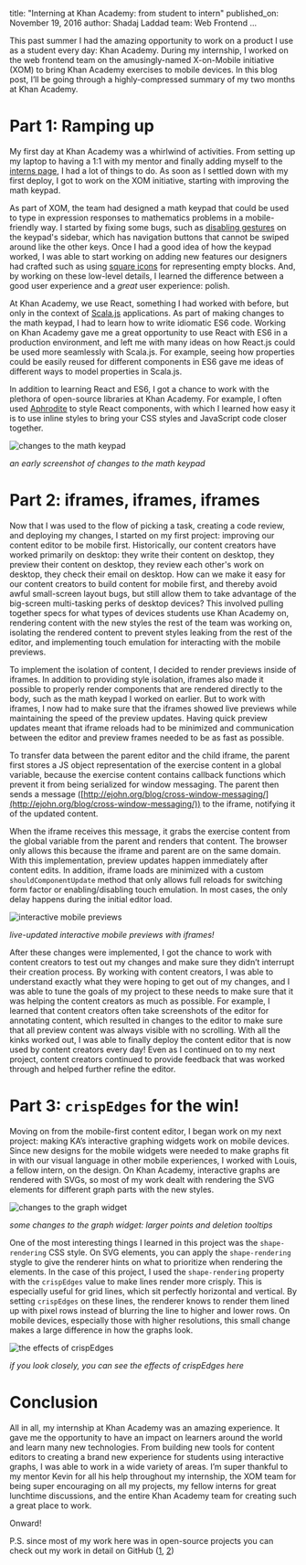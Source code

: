 title: "Interning at Khan Academy: from student to intern"
published_on: November 19, 2016
author: Shadaj Laddad
team: Web Frontend
...

This past summer I had the amazing opportunity to work on a product I use as a student every day: Khan Academy. During my internship, I worked on the web frontend team on the amusingly-named X-on-Mobile initiative (XOM) to bring Khan Academy exercises to mobile devices. In this blog post, I’ll be going through a highly-compressed summary of my two months at Khan Academy.

# Part 1: Ramping up

My first day at Khan Academy was a whirlwind of activities. From setting up my laptop to having a 1:1 with my mentor and finally adding myself to the [interns page](https://www.khanacademy.org/about/our-interns), I had a lot of things to do. As soon as I settled down with my first deploy, I got to work on the XOM initiative, starting with improving the math keypad.

As part of XOM, the team had designed a math keypad that could be used to type in expression responses to mathematics problems in a mobile-friendly way. I started by fixing some bugs, such as [disabling gestures](https://github.com/Khan/math-input/commit/1bf10fa807ea1d98a755e18b38d502c6c7d551b3) on the keypad's sidebar, which has navigation buttons that cannot be swiped around like the other keys. Once I had a good idea of how the keypad worked, I was able to start working on adding new features our designers had crafted such as using [square icons](https://github.com/Khan/math-input/commit/ac8f92b7dc708e4fb6d955b545e2891e62098ed1) for representing empty blocks. And, by working on these low-level details, I learned the difference between a good user experience and a *great* user experience: polish.

At Khan Academy, we use React, something I had worked with before, but only in the context of [Scala.js](https://www.scala-js.org) applications. As part of making changes to the math keypad, I had to learn how to write idiomatic ES6 code. Working on Khan Academy gave me a great opportunity to use React with ES6 in a production environment, and left me with many ideas on how React.js could be used more seamlessly with Scala.js. For example, seeing how properties could be easily reused for different components in ES6 gave me ideas of different ways to model properties in Scala.js.

In addition to learning React and ES6, I got a chance to work with the plethora of open-source libraries at Khan Academy. For example, I often used [Aphrodite](https://github.com/khan/aphrodite) to style React components, with which I learned how easy it is to use inline styles to bring your CSS styles and JavaScript code closer together.

![changes to the math keypad](/images/interning-at-khan-academy/image_0.png)

*an early screenshot of changes to the math keypad*

# Part 2: iframes, iframes, iframes

Now that I was used to the flow of picking a task, creating a code review, and deploying my changes, I started on my first project: improving our content editor to be mobile first. Historically, our content creators have worked primarily on desktop: they write their content on desktop, they preview their content on desktop, they review each other's work on desktop, they check their email on desktop. How can we make it easy for our content creators to build content for mobile first, and thereby avoid awful small-screen layout bugs, but still allow them to take advantage of the big-screen multi-tasking perks of desktop devices? This involved pulling together specs for what types of devices students use Khan Academy on, rendering content with the new styles the rest of the team was working on, isolating the rendered content to prevent styles leaking from the rest of the editor, and implementing touch emulation for interacting with the mobile previews.

To implement the isolation of content, I decided to render previews inside of iframes. In addition to providing style isolation, iframes also made it possible to properly render components that are rendered directly to the body, such as the math keypad I worked on earlier. But to work with iframes, I now had to make sure that the iframes showed live previews while maintaining the speed of the preview updates. Having quick preview updates meant that iframe reloads had to be minimized and communication between the editor and preview frames needed to be as fast as possible.

To transfer data between the parent editor and the child iframe, the parent first stores a JS object representation of the exercise content in a global variable, because the exercise content contains callback functions which prevent it from being serialized for window messaging. The parent then sends a message ([http://ejohn.org/blog/cross-window-messaging/](http://ejohn.org/blog/cross-window-messaging/)) to the iframe, notifying it of the updated content.

When the iframe receives this message, it grabs the exercise content from the global variable from the parent and renders that content. The browser only allows this because the iframe and parent are on the same domain. With this implementation, preview updates happen immediately after content edits. In addition, iframe loads are minimized with a custom `shouldComponentUpdate` method that only allows full reloads for switching form factor or enabling/disabling touch emulation. In most cases, the only delay happens during the initial editor load.

![interactive mobile previews](/images/interning-at-khan-academy/image_1.png)

*live-updated interactive mobile previews with iframes!*

After these changes were implemented, I got the chance to work with content creators to test out my changes and make sure they didn’t interrupt their creation process. By working with content creators, I was able to understand exactly what they were hoping to get out of my changes, and I was able to tune the goals of my project to these needs to make sure that it was helping the content creators as much as possible. For example, I learned that content creators often take screenshots of the editor for annotating content, which resulted in changes to the editor to make sure that all preview content was always visible with no scrolling. With all the kinks worked out, I was able to finally deploy the content editor that is now used by content creators every day! Even as I continued on to my next project, content creators continued to provide feedback that was worked through and helped further refine the editor.

# Part 3: `crispEdges` for the win!

Moving on from the mobile-first content editor, I began work on my next project: making KA’s interactive graphing widgets work on mobile devices. Since new designs for the mobile widgets were needed to make graphs fit in with our visual language in other mobile experiences, I worked with Louis, a fellow intern, on the design. On Khan Academy, interactive graphs are rendered with SVGs, so most of my work dealt with rendering the SVG elements for different graph parts with the new styles.

![changes to the graph widget](/images/interning-at-khan-academy/image_2.png)

*some changes to the graph widget: larger points and deletion tooltips*

One of the most interesting things I learned in this project was the `shape-rendering` CSS style. On SVG elements, you can apply the `shape-rendering` stygle to give the renderer hints on what to prioritize when rendering the elements. In the case of this project, I used the `shape-rendering` property with the `crispEdges` value to make lines render more crisply. This is especially useful for grid lines, which sit perfectly horizontal and vertical. By setting `crispEdges` on these lines, the renderer knows to render them lined up with pixel rows instead of blurring the line to higher and lower rows. On mobile devices, especially those with higher resolutions, this small change makes a large difference in how the graphs look.

![the effects of crispEdges](/images/interning-at-khan-academy/image_3.png)

*if you look closely, you can see the effects of crispEdges here*

# Conclusion

All in all, my internship at Khan Academy was an amazing experience. It gave me the opportunity to have an impact on learners around the world and learn many new technologies. From building new tools for content editors to creating a brand new experience for students using interactive graphs, I was able to work in a wide variety of areas. I’m super thankful to my mentor Kevin for all his help throughout my internship, the XOM team for being super encouraging on all my projects, my fellow interns for great lunchtime discussions, and the entire Khan Academy team for creating such a great place to work.

Onward!

P.S. since most of my work here was in open-source projects you can check out my work in detail on GitHub ([1](https://github.com/Khan/perseus/commits?author=shadaj), [2](https://github.com/Khan/math-input/commits?author=shadaj))
